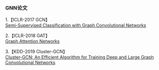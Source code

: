 ### GNN论文
1.【ICLR-2017 GCN】<br>
[Semi-Supervised Classification with Graph Convolutional Networks](https://arxiv.org/abs/1609.02907)

2.【ICLR-2018 GAT】<br>
[Graph Attention Networks](https://arxiv.org/abs/1710.10903)

3.【KDD-2019 Cluster-GCN】<br>
[Cluster-GCN: An Efficient Algorithm for Training Deep and Large Graph Convolutional Networks](https://arxiv.org/abs/1905.07953)
